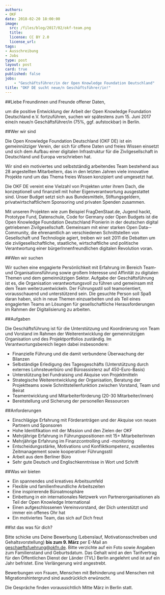 ```yaml
---
authors: 
- OKF
date: 2018-02-20 18:00:00
image:
  src: /files/blog/2017/02/okf-team.png
  title: 
  license: CC BY 2.0
  license_url: 
tags:
- Ausschreibung
- Jobs
type: post
layout: post
card: true
published: false
jobs:
    - "Geschäftsführer/in der Open Knowledge Foundation Deutschland"
title: "OKF DE sucht neue/n Geschäftsführer/in!"
---
```


##Liebe Freundinnen und Freunde offener Daten,

um die positive Entwicklung der Arbeit der Open Knowledge Foundation Deutschland e.V. fortzuführen, suchen wir spätestens zum 15. Juni 2017 eine/n neue/n Geschäftsführer/in (75%, ggf. aufstockbar) in Berlin.


##Wer wir sind

Die Open Knowledge Foundation Deutschland (OKF DE) ist ein gemeinnütziger Verein, der sich für offene Daten und freies Wissen einsetzt und sich dem Aufbau einer digitalen Infrastruktur für die Zivilgesellschaft in Deutschland und Europa verschrieben hat.

Wir sind ein motiviertes und selbstständig arbeitendes Team bestehend aus 28 angestellten Mitarbeitern, das in den letzten Jahren viele innovative Projekte rund um das Thema freies Wissen konzipiert und umgesetzt hat.

Die OKF DE vereint eine Vielzahl von Projekten unter ihrem Dach, die konzeptionell und finanziell mit hoher Eigenverantwortung ausgestattet sind. Unser Budget setzt sich aus Bundesmitteln, Stiftungsgeldern, privatwirtschaftlichem Sponsoring und privaten Spenden zusammen.

Mit unseren Projekten wie zum Beispiel FragDenStaat.de, Jugend hackt, Prototype Fund, Datenschule, Code for Germany oder Open Budgets ist die Open Knowledge Foundation Deutschland Pionierin in der deutschen digital getriebenen Zivilgesellschaft. Gemeinsam mit einer starken Open Data-­Community, die ehrenamtlich an verschiedenen Schnittstellen von Gesellschaft und Technologie agiert, treiben wir seit 2011 die Debatten um die zivilgesellschaftliche, staatliche, wirtschaftliche und politische Verantwortung einer bürgerInnenfreundlichen digitalen Revolution voran.


##Wen wir suchen

Wir suchen eine engagierte Persönlichkeit mit Erfahrung im Bereich Team­ und Organisationsführung sowie großem Interesse und Affinität zu digitalen Themen und dem gemeinnützigen Sektor. Aufgabe der Geschäftsführung ist es, die Organisation verantwortungsvoll zu führen und gemeinsam mit dem Team weiterzuentwickeln. Der Führungsstil soll teamorientiert, vorausschauend und unterstützend sein. Die gesuchte Person soll Spaß daran haben, sich in neue Themen einzuarbeiten und als Teil eines engagierten Teams an Lösungen für gesellschaftliche Herausforderungen im Rahmen der Digitalisierung zu arbeiten.


##Aufgaben

Die Geschäftsführung ist für die Unterstützung und Koordinierung von Team und Vorstand im Rahmen der Weiterentwicklung der gemeinnützigen Organisation und des Projektportfolios zuständig. Im Verantwortungsbereich liegen dabei insbesondere:

* Finanzielle Führung und die damit verbundene Überwachung der Bilanzen
* Selbständige Erledigung des Tagesgeschäfts (Unterstützung durch externes Lohnsteuerbüro und Büroassistenz auf 450-­Euro-­Basis)
* Unterstützung bei Fundraising und Akquise von Projektmitteln
* Strategische Weiterentwicklung der Organisation, Beratung der Projektteams sowie Schnittstellenfunktion zwischen Vorstand, Team und Beirat
* Teamentwicklung und Mitarbeiterförderung (20­-30 Mitarbeiter/innen)
* Bereitstellung und Sicherung der personellen Ressourcen


##Anforderungen

* Einschlägige Erfahrung mit Förderanträgen und der Akquise von neuen Partnern und Sponsoren
* Hohe Identifikation mit der Mission und den Zielen der OKF
* Mehrjährige Erfahrung in Führungspositionen mit 15+ MitarbeiterInnen
* Mehrjährige Erfahrung im Finanzcontrolling und -­monitoring
* Entscheidungsstärke, Motivations­ und Konfliktkompetenz, exzellentes Zeitmanagement sowie kooperativer Führungsstil
* Arbeit aus dem Berliner Büro 
* Sehr gute Deutsch­ und Englischkenntnisse in Wort und Schrift


##Was wir bieten

* Ein spannendes und kreatives Arbeitsumfeld 
* Flexible und familienfreundliche Arbeitszeiten
* Eine inspirierende Büroatmosphäre
* Einbettung in ein internationales Netzwerk von Partnerorganisationen als Teil der Open Knowledge International
* Einen aufgeschlossenen Vereinsvorstand, der Dich unterstützt und immer ein offenes Ohr hat
* Ein motiviertes Team, das sich auf Dich freut


##Ist das was für dich?

Bitte schicke uns Deine Bewerbung (Lebenslauf, Motivationsschreiben und Gehaltsvorstellung) <b>bis zum 9. März</b> per E­-Mail an <a href="mailto:geschaeftsfuehrung@okfn.de?subject=Awesomeness">geschaeftsfuehrung@okfn.de</a>. Bitte verzichte auf ein Foto sowie Angaben zum Familienstand und Geburtsdatum. Das Gehalt wird an den Tarifvertrag für den Öffentlichen Dienst der Länder (TV­L) Berlin angelehnt und ist auf ein Jahr befristet. Eine Verlängerung wird angestrebt.

Bewerbungen von Frauen, Menschen mit Behinderung und Menschen mit Migrationshintergrund sind ausdrücklich erwünscht.

Die Gespräche finden voraussichtlich Mitte März in Berlin statt.
